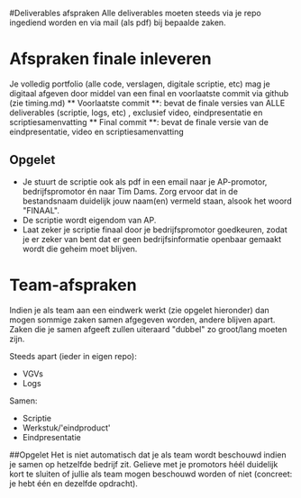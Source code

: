 #Deliverables afspraken
Alle deliverables moeten steeds via je repo ingediend worden en via mail (als pdf) bij bepaalde zaken.

# Afspraken finale inleveren
Je volledig portfolio (alle code, verslagen, digitale scriptie, etc) mag je digitaal afgeven door middel van een final en voorlaatste commit via github (zie timing.md)
** Voorlaatste commit **: bevat de finale versies van ALLE deliverables (scriptie, logs, etc) , exclusief video, eindpresentatie en scriptiesamenvatting
** Final commit **: bevat de finale versie van de eindpresentatie, video en scriptiesamenvatting

## Opgelet

* Je stuurt de scriptie ook als pdf in een email naar je AP-promotor, bedrijfspromotor én naar Tim Dams.  Zorg ervoor dat in de bestandsnaam duidelijk jouw naam(en) vermeld staan, alsook het woord "FINAAL".
* De scriptie wordt eigendom van AP.
* Laat zeker je scriptie finaal door je bedrijfspromotor goedkeuren, zodat je er zeker van bent dat er geen bedrijfsinformatie openbaar gemaakt wordt die geheim moet blijven.
 
# Team-afspraken
Indien je als team aan een eindwerk werkt (zie opgelet hieronder) dan mogen sommige zaken samen afgegeven worden, andere blijven apart. Zaken die je samen afgeeft zullen uiteraard "dubbel" zo groot/lang moeten zijn.

Steeds apart (ieder in eigen repo):
* VGVs
* Logs

Samen:
* Scriptie
* Werkstuk/'eindproduct'
* Eindpresentatie

##Opgelet
Het is niet automatisch dat je als team wordt beschouwd indien je samen op hetzelfde bedrijf zit. Gelieve met je promotors héél duidelijk kort te sluiten of jullie als team mogen beschouwd worden of niet (concreet: je hebt één en dezelfde opdracht).



